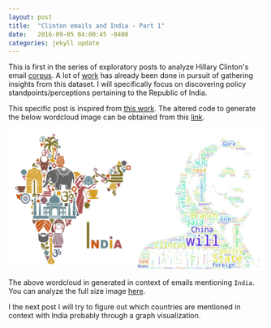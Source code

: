 ```yaml
---
layout: post
title:  "Clinton emails and India - Part 1"
date:   2016-09-05 04:00:45 -0400
categories: jekyll update
---
```


This is first in the series of exploratory posts to analyze Hillary Clinton's email [corpus][data]. A lot of [work][kaggle] has already been done in pursuit of gathering insights from this dataset. I will specifically focus on discovering policy standpoints/perceptions pertaining to the Republic of India.

This specific post is inspired from [this work][kaggle-wc]. The altered code to generate the below wordcloud image can be obtained from this [link][code].

![HC-India WordCloud](/images/final.jpg)

The above wordcloud in generated in context of emails mentioning `India`. You can analyze the full size image [here][full-size].

I the next post I will try to figure out which countries are mentioned in context with India probably through a graph visualization.


[data]: https://www.kaggle.com/kaggle/hillary-clinton-emails/downloads/hillary-clinton-emails-release-2015-09-11-01-39-01.zip
[kaggle]: https://www.kaggle.com/kaggle/hillary-clinton-emails/kernels
[kaggle-wc]: https://www.kaggle.com/the1owl/d/kaggle/hillary-clinton-emails/president-2016-nltk/code
[code]: https://github.com/viishaal/viishaal.github.io/blob/master/code/hillary_wc.py
[full-size]: https://raw.githubusercontent.com/viishaal/viishaal.github.io/master/images/final.jpg
